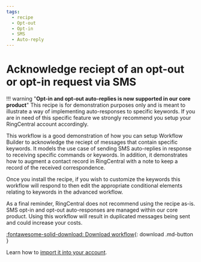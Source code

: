 ```yaml
---
tags:
  - recipe
  - Opt-out
  - Opt-in
  - SMS
  - Auto-reply
---
```


# Acknowledge reciept of an opt-out or opt-in request via SMS

!!! warning "**Opt-in and opt-out auto-replies is now supported in our core product**"
    This recipe is for demonstration purposes only and is meant to illustrate a way of implementing auto-responses to specific keywords. If you are in need of this specific feature we strongly recommend you setup your RingCentral account accordingly. 

This workflow is a good demonstration of how you can setup Workflow Builder to acknowledge the reciept of messages that contain specific keywords. It models the use case of sending SMS auto-replies in response to receiving specific commands or keywords. In addition, it demonstrates how to augment a contact record in RingCentral with a note to keep a record of the received correspondence. 

Once you install the recipe, if you wish to customize the keywords this workflow will respond to then edit the appropriate conditional elements relating to keywords in the advanced workflow. 

As a final reminder, RingCentral does not recommend using the recipe as-is. SMS opt-in and opt-out auto-responses are managed within our core product. Using this workflow will result in duplicated messages being sent and could increase your costs. 

[:fontawesome-solid-download: Download workflow](sms-optout-autoreply.json){: download .md-button }

Learn how to [import it into your account](../../users/import-export.md#importing-workflows). 
